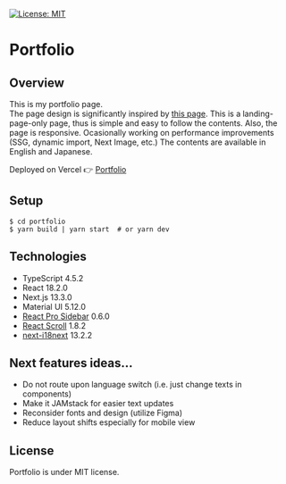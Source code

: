 [![License: MIT](https://img.shields.io/badge/License-MIT-green.svg)](https://github.com/Mozuha/Portfolio/blob/master/LICENSE)

# Portfolio

## Overview

This is my portfolio page.  
The page design is significantly inspired by [this page](https://andrewborstein.com/ "Andrew Borstein's portfolio"). This is a landing-page-only page, thus is simple and easy to follow the contents. Also, the page is responsive. Ocasionally working on performance improvements (SSG, dynamic import, Next Image, etc.)
The contents are available in English and Japanese.

Deployed on Vercel :point_right: [Portfolio](https://portfolio-mozuha.vercel.app/ 'Portfolio')

## Setup

```shell
$ cd portfolio
$ yarn build | yarn start  # or yarn dev
```

## Technologies

- TypeScript 4.5.2
- React 18.2.0
- Next.js 13.3.0
- Material UI 5.12.0
- [React Pro Sidebar](https://github.com/azouaoui-med/react-pro-sidebar 'React Pro Sidebar') 0.6.0
- [React Scroll](https://github.com/fisshy/react-scroll 'React Scroll') 1.8.2
- [next-i18next](https://github.com/i18next/next-i18next 'next-i18next') 13.2.2

## Next features ideas...

- Do not route upon language switch (i.e. just change texts in components)
- Make it JAMstack for easier text updates
- Reconsider fonts and design (utilize Figma)
- Reduce layout shifts especially for mobile view

## License

Portfolio is under MIT license.
